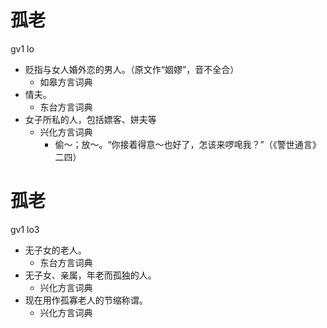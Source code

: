 # 孤老
gv1 lo
+ 贬指与女人婚外恋的男人。（原文作“婟嫪”，音不全合）
  * 如皋方言词典
+ 情夫。
  * 东台方言词典
+ 女子所私的人，包括嫖客、姘夫等
  * 兴化方言词典
    - 偷～；放～。“你接着得意～也好了，怎该来啰唣我？”（《警世通言》二四）

# 孤老
gv1 lo3
+ 无子女的老人。
  * 东台方言词典
+ 无子女、亲属，年老而孤独的人。
  * 兴化方言词典
+ 现在用作孤寡老人的节缩称谓。
  * 兴化方言词典
